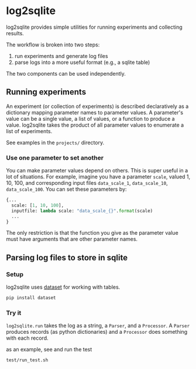 # log2sqlite

log2sqlite provides simple utilities for running experiments and collecting results.

The workflow is broken into two steps: 

1. run experiments and generate log files
2. parse logs into a more useful format (e.g., a sqlite table)

The two components can be used independently.

## Running experiments

An experiment (or collection of experiments) is described declaratively as a dictionary
mapping parameter names to parameter values. A parameter's value can be a single value,
a list of values, or a function to produce a value. log2sqlite takes the product of all
parameter values to enumerate a list of experiments.

See examples in the `projects/` directory.

### Use one parameter to set another

You can make parameter values depend on others. This is super useful in a lot of
situations. For example, imagine you have a parameter `scale`, valued 1, 10, 100, and
corresponding input files `data_scale_1`, `data_scale_10`, `data_scale_100`. 
You can set these parameters by:

```python
{...
  scale: [1, 10, 100],
  inputfile: lambda scale: "data_scale_{}".format(scale)
  ...
}
```

The only restriction is that the function you give as the parameter value
must have arguments that are other parameter names. 

## Parsing log files to store in sqlite

### Setup

log2sqlite uses [dataset](http://dataset.readthedocs.io/en/latest/) for working with tables.

```bash
pip install dataset
```

### Try it

`log2sqlite.run` takes the log as a string, a `Parser`, and a `Processor`. A `Parser` produces records (as python dictionaries) and a `Processor` does something with each record.

as an example, see and run the test
```bash
test/run_test.sh
```

